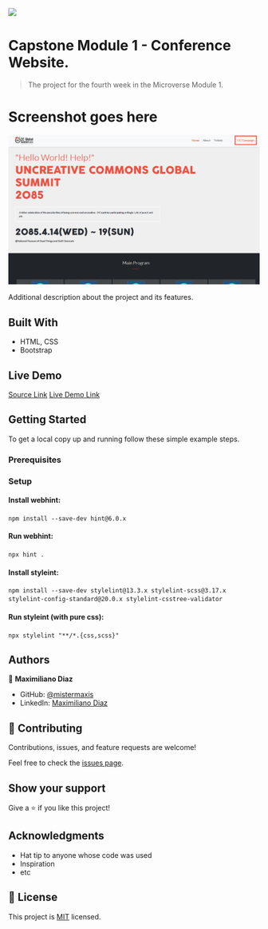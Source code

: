 ![](https://img.shields.io/badge/Microverse-blueviolet)

# Capstone Module 1 - Conference Website.

> The project for the fourth week in the Microverse Module 1.

# Screenshot goes here

![](assets/images/site-screenshot.png)

Additional description about the project and its features.

## Built With

- HTML, CSS
- Bootstrap

## Live Demo

[Source Link](https://www.behance.net/gallery/29845175/CC-Global-Summit-2015)
[Live Demo Link](https://mistermaxis.github.io/capstone-module-1/)

## Getting Started

To get a local copy up and running follow these simple example steps.

### Prerequisites

### Setup

#### Install webhint:
`npm install --save-dev hint@6.0.x`
#### Run webhint:
`npx hint .`
#### Install styleint:
`npm install --save-dev stylelint@13.3.x stylelint-scss@3.17.x stylelint-config-standard@20.0.x stylelint-csstree-validator`
#### Run styleint (with pure css):
`npx stylelint "**/*.{css,scss}"`

## Authors

👤 **Maximiliano Diaz**

- GitHub: [@mistermaxis](https://github.com/mistermaxis)
- LinkedIn: [Maximiliano Diaz](https://ar.linkedin.com/in/mistermaxis)

## 🤝 Contributing

Contributions, issues, and feature requests are welcome!

Feel free to check the [issues page](issues/).

## Show your support

Give a ⭐️ if you like this project!

## Acknowledgments

- Hat tip to anyone whose code was used
- Inspiration
- etc

## 📝 License

This project is [MIT](lic.url) licensed.
